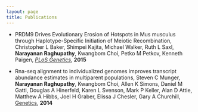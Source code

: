 ```yaml
---
layout: page
title: Publications
---
```


* PRDM9 Drives Evolutionary Erosion of Hotspots in Mus musculus through Haplotype-Specific Initiation of Meiotic Recombination, Christopher L Baker, Shimpei Kajita, Michael Walker, Ruth L Saxl, **Narayanan Raghupathy**, Kwangbom Choi, Petko M Petkov, Kenneth Paigen, [*PLoS Genetics*](http://journals.plos.org/plosgenetics/article?id=10.1371/journal.pgen.1004916#pgen-1004916-g007), **2015**

* Rna-seq alignment to individualized genomes improves transcript abundance estimates in multiparent populations, Steven C Munger, **Narayanan Raghupathy**, Kwangbom Choi, Allen K Simons, Daniel M Gatti, Douglas A Hinerfeld, Karen L Svenson, Mark P Keller, Alan D Attie, Matthew A Hibbs, Joel H Graber, Elissa J Chesler, Gary A Churchill,  [Genetics](http://www.genetics.org/content/198/1/59.short), **2014**

